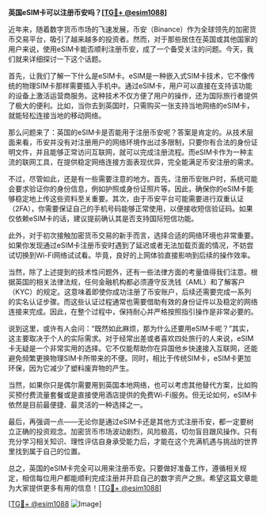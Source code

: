 **英国eSIM卡可以注册币安吗？[[TG💪+ @esim1088](https://t.me/s/esim1088)]**

近年来，随着数字货币市场的飞速发展，币安（Binance）作为全球领先的加密货币交易平台，吸引了越来越多的投资者。然而，对于那些居住在英国或其他国家的用户来说，使用eSIM卡能否顺利注册币安，成了一个备受关注的问题。今天，我们就来详细探讨一下这个话题。

首先，让我们了解一下什么是eSIM卡。eSIM是一种嵌入式SIM卡技术，它不像传统的物理SIM卡那样需要插入手机中。通过eSIM卡，用户可以直接在支持该功能的设备上激活运营商服务。这种技术不仅方便了用户的操作，还为国际旅行者提供了极大的便利。比如，当你去到英国时，只需购买一张支持当地网络的eSIM卡，就能轻松连接当地的移动网络。

那么问题来了：英国的eSIM卡是否能用于注册币安呢？答案是肯定的。从技术层面来看，币安并没有对注册用户的网络环境作出过多限制，只要你有合法的身份证明文件，并且能够正常访问互联网，就可以完成注册流程。而eSIM卡作为一种主流的联网工具，在提供稳定网络连接方面表现优异，完全能满足币安注册的需求。

不过，尽管如此，还是有一些需要注意的地方。首先，注册币安账户时，系统可能会要求验证你的身份信息，例如护照或身份证照片等。因此，确保你的eSIM卡能够稳定地上传这些资料至关重要。其次，由于币安平台可能需要进行双重认证（2FA），你需要保证自己的手机号码能够正常使用，以便接收短信验证码。如果仅依赖eSIM卡的话，建议提前确认其是否支持国际短信功能。

此外，对于初次接触加密货币交易的新手而言，选择合适的网络环境也非常重要。如果你发现通过eSIM卡注册币安时遇到了延迟或者无法加载页面的情况，不妨尝试切换到Wi-Fi网络试试看。毕竟，良好的上网体验直接影响到后续的操作效率。

当然，除了上述提到的技术性问题外，还有一些法律方面的考量值得我们注意。根据英国的相关法律法规，任何金融机构都必须遵守反洗钱（AML）和了解客户（KYC）的规定。这意味着即使你成功注册了币安账户，后续还需要完成一系列的实名认证步骤。而这些认证过程通常也需要借助有效的身份证件以及稳定的网络连接来完成。因此，在整个过程中，保持耐心并严格按照指引操作是非常必要的。

说到这里，或许有人会问：“既然如此麻烦，那为什么还要用eSIM卡呢？”其实，这主要取决于个人的实际需求。对于经常出差或者喜欢四处旅行的人来说，eSIM卡无疑是一个非常实用的选择。它不仅能帮助你在异国他乡快速接入互联网，还能避免频繁更换物理SIM卡所带来的不便。同时，相比于传统SIM卡，eSIM卡更加环保，因为它减少了塑料废弃物的产生。

当然，如果你只是偶尔需要用到英国本地网络，也可以考虑其他替代方案，比如购买预付费流量套餐或是直接使用酒店提供的免费Wi-Fi服务。但无论如何，eSIM卡依然是目前最便捷、最灵活的一种选择之一。

最后，再强调一点——无论你是通过eSIM卡还是其他方式注册币安，都一定要树立正确的投资观念。加密货币市场波动剧烈，风险极高，切勿盲目跟风操作。只有充分学习相关知识、理性评估自身承受能力后，才能在这个充满机遇与挑战的世界里找到属于自己的位置。

总之，英国的eSIM卡完全可以用来注册币安。只要做好准备工作，遵循相关规定，相信每位用户都能顺利完成注册并开启自己的数字资产之旅。希望这篇文章能为大家提供更多有用的信息！[[TG💪+ @esim1088](https://t.me/s/esim1088)]

[[TG💪+ @esim1088](https://t.me/s/esim1088) ![Image](https://i.postimg.cc/4NQfJmqS/Snipaste-2025-05-13-00-14-12.png)]